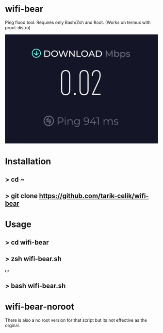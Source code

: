 # wifi-bear
Ping flood tool. Requires only Bash/Zsh and Root.
(Works on termux with proot-distro)

![alt_text](https://github.com/tarik-celik/wifi-bear/blob/main/Screenshot_20231213_133238_Chrome.jpg)

# Installation 
## > cd ~
## > git clone https://github.com/tarik-celik/wifi-bear

# Usage 

## > cd wifi-bear

## > zsh wifi-bear.sh
or
## > bash wifi-bear.sh


# wifi-bear-noroot

There is also a no root version for that script but its not effective as the orginal.
